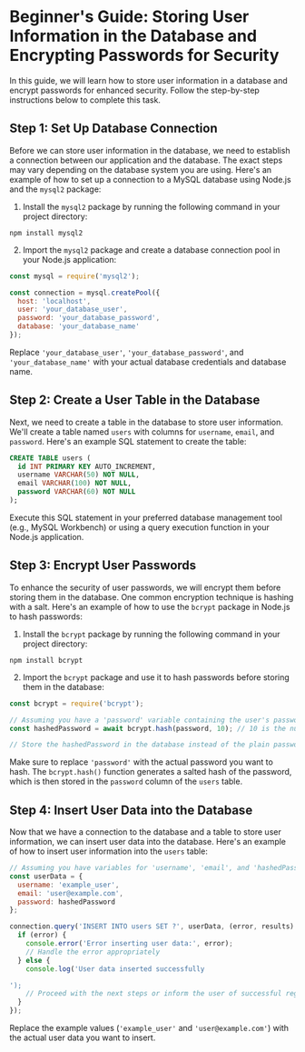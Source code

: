 # Beginner's Guide: Storing User Information in the Database and Encrypting Passwords for Security

In this guide, we will learn how to store user information in a database and encrypt passwords for enhanced security. Follow the step-by-step instructions below to complete this task.

## Step 1: Set Up Database Connection
Before we can store user information in the database, we need to establish a connection between our application and the database. The exact steps may vary depending on the database system you are using. Here's an example of how to set up a connection to a MySQL database using Node.js and the `mysql2` package:

1. Install the `mysql2` package by running the following command in your project directory:
```shell
npm install mysql2
```

2. Import the `mysql2` package and create a database connection pool in your Node.js application:
```javascript
const mysql = require('mysql2');

const connection = mysql.createPool({
  host: 'localhost',
  user: 'your_database_user',
  password: 'your_database_password',
  database: 'your_database_name'
});
```

Replace `'your_database_user'`, `'your_database_password'`, and `'your_database_name'` with your actual database credentials and database name.

## Step 2: Create a User Table in the Database
Next, we need to create a table in the database to store user information. We'll create a table named `users` with columns for `username`, `email`, and `password`. Here's an example SQL statement to create the table:

```sql
CREATE TABLE users (
  id INT PRIMARY KEY AUTO_INCREMENT,
  username VARCHAR(50) NOT NULL,
  email VARCHAR(100) NOT NULL,
  password VARCHAR(60) NOT NULL
);
```

Execute this SQL statement in your preferred database management tool (e.g., MySQL Workbench) or using a query execution function in your Node.js application.

## Step 3: Encrypt User Passwords
To enhance the security of user passwords, we will encrypt them before storing them in the database. One common encryption technique is hashing with a salt. Here's an example of how to use the `bcrypt` package in Node.js to hash passwords:

1. Install the `bcrypt` package by running the following command in your project directory:
```shell
npm install bcrypt
```

2. Import the `bcrypt` package and use it to hash passwords before storing them in the database:
```javascript
const bcrypt = require('bcrypt');

// Assuming you have a 'password' variable containing the user's password
const hashedPassword = await bcrypt.hash(password, 10); // 10 is the number of salt rounds

// Store the hashedPassword in the database instead of the plain password
```

Make sure to replace `'password'` with the actual password you want to hash. The `bcrypt.hash()` function generates a salted hash of the password, which is then stored in the `password` column of the `users` table.

## Step 4: Insert User Data into the Database
Now that we have a connection to the database and a table to store user information, we can insert user data into the database. Here's an example of how to insert user information into the `users` table:

```javascript
// Assuming you have variables for 'username', 'email', and 'hashedPassword'
const userData = {
  username: 'example_user',
  email: 'user@example.com',
  password: hashedPassword
};

connection.query('INSERT INTO users SET ?', userData, (error, results) => {
  if (error) {
    console.error('Error inserting user data:', error);
    // Handle the error appropriately
  } else {
    console.log('User data inserted successfully

');
    // Proceed with the next steps or inform the user of successful registration
  }
});
```

Replace the example values (`'example_user'` and `'user@example.com'`) with the actual user data you want to insert.

